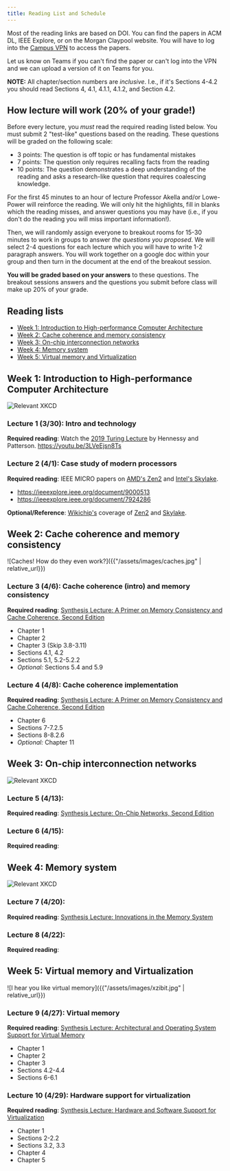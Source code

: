 ```yaml
---
title: Reading List and Schedule
---
```


Most of the reading links are based on DOI.
You can find the papers in ACM DL, IEEE Explore, or on the Morgan Claypool website.
You will have to log into the [Campus VPN](https://www.library.ucdavis.edu/service/connect-from-off-campus/https://www.library.ucdavis.edu/service/connect-from-off-campus/) to access the papers.

Let us know on Teams if you can't find the paper or can't log into the VPN and we can upload a version of it on Teams for you.

**NOTE:** All chapter/section numbers are *inclusive*.
I.e., if it's Sections 4-4.2 you should read Sections 4, 4.1, 4.1.1, 4.1.2, and Section 4.2.

## How lecture will work (20% of your grade!)

Before every lecture, you *must* read the required reading listed below.
You must submit 2 "test-like" questions based on the reading.
These questions will be graded on the following scale:

* 3 points: The question is off topic or has fundamental mistakes
* 7 points: The question only requires recalling facts from the reading
* 10 points: The question demonstrates a deep understanding of the reading and asks a research-like question that requires coalescing knowledge.

For the first 45 minutes to an hour of lecture Professor Akella and/or Lowe-Power will reinforce the reading.
We will only hit the highlights, fill in blanks which the reading misses, and answer questions you may have (i.e., if you don't do the reading you will miss important information!).

Then, we will randomly assign everyone to breakout rooms for 15-30 minutes to work in groups to answer *the questions you proposed*.
We will select 2-4 questions for each lecture which you will have to write 1-2 paragraph answers.
You will work together on a google doc within your group and then turn in the document at the end of the breakout session.

**You will be graded based on your answers** to these questions.
The breakout sessions answers and the questions you submit before class will make up 20% of your grade.

## Reading lists

* [Week 1: Introduction to High-performance Computer Architecture](#week-1-introduction-to-high-performance-computer-architecture)
* [Week 2: Cache coherence and memory consistency](#week-2-cache-coherence-and-memory-consistency)
* [Week 3: On-chip interconnection networks](#week-3-on-chip-interconnection-networks)
* [Week 4: Memory system](#week-4-memory-system)
* [Week 5: Virtual memory and Virtualization](#week-5-virtual-memory-and-virtualization)

## Week 1: Introduction to High-performance Computer Architecture

![Relevant XKCD](https://imgs.xkcd.com/comics/efficiency.png)

### Lecture 1 (3/30): Intro and technology

**Required reading**: Watch the [2019 Turing Lecture](https://youtu.be/3LVeEjsn8Ts) by Hennessy and Patterson. <https://youtu.be/3LVeEjsn8Ts>

### Lecture 2 (4/1): Case study of modern processors

**Required reading**: IEEE MICRO papers on [AMD's Zen2](https://ieeexplore.ieee.org/document/9000513) and [Intel's Skylake](https://ieeexplore.ieee.org/document/7924286).

* <https://ieeexplore.ieee.org/document/9000513>
* <https://ieeexplore.ieee.org/document/7924286>

**Optional/Reference**: [Wikichip's](https://en.wikichip.org/wiki/WikiChip) coverage of [Zen2](https://en.wikichip.org/wiki/amd/microarchitectures/zen_2) and [Skylake](https://en.wikichip.org/wiki/intel/microarchitectures/skylake_(client)).

## Week 2: Cache coherence and memory consistency

![Caches! How do they even work?]({{"/assets/images/caches.jpg" | relative_url}})

### Lecture 3 (4/6): Cache coherence (intro) and memory consistency

**Required reading**: [Synthesis Lecture: A Primer on Memory Consistency and Cache Coherence, Second Edition](https://www.morganclaypool.com/doi/abs/10.2200/S00962ED2V01Y201910CAC049)

* Chapter 1
* Chapter 2
* Chapter 3 (Skip 3.8-3.11)
* Sections 4.1, 4.2
* Sections 5.1, 5.2-5.2.2
* *Optional:* Sections 5.4 and 5.9

### Lecture 4 (4/8): Cache coherence implementation

**Required reading**: [Synthesis Lecture: A Primer on Memory Consistency and Cache Coherence, Second Edition](https://www.morganclaypool.com/doi/abs/10.2200/S00962ED2V01Y201910CAC049)

* Chapter 6
* Sections 7-7.2.5
* Sections 8-8.2.6
* *Optional:* Chapter 11

## Week 3: On-chip interconnection networks

![Relevant XKCD](https://imgs.xkcd.com/comics/networking_problems.png)

### Lecture 5 (4/13):

**Required reading**: [Synthesis Lecture: On-Chip Networks, Second Edition](https://www.morganclaypool.com/doi/abs/10.2200/S00772ED1V01Y201704CAC040)

### Lecture 6 (4/15):

**Required reading**:

## Week 4: Memory system

![Relevant XKCD](https://imgs.xkcd.com/comics/kilobyte.png)

### Lecture 7 (4/20):

**Required reading**: [Synthesis Lecture: Innovations in the Memory System](https://www.morganclaypool.com/doi/abs/10.2200/S00933ED1V01Y201906CAC048)

### Lecture 8 (4/22):

**Required reading**:

## Week 5: Virtual memory and Virtualization

![I hear you like virtual memory]({{"/assets/images/xzibit.jpg" | relative_url}})

### Lecture 9 (4/27): Virtual memory

**Required reading**: [Synthesis Lecture: Architectural and Operating System Support for Virtual Memory](https://www.morganclaypool.com/doi/abs/10.2200/S00795ED1V01Y201708CAC042)

* Chapter 1
* Chapter 2
* Chapter 3
* Sections 4.2-4.4
* Sections 6-6.1

### Lecture 10 (4/29): Hardware support for virtualization

**Required reading**: [Synthesis Lecture: Hardware and Software Support for Virtualization](https://www.morganclaypool.com/doi/abs/10.2200/S00754ED1V01Y201701CAC038)

* Chapter 1
* Sections 2-2.2
* Sections 3.2, 3.3
* Chapter 4
* Chapter 5
